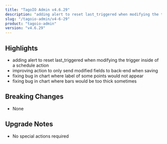 ```yaml
---
title: "TagoIO Admin v4.6.29"
description: "adding alert to reset last_triggered when modifying the trigger inside of a schedule action"
slug: "/tagoio-admin/v4-6-29"
product: "tagoio-admin"
version: "v4.6.29"
---
```


## Highlights

- adding alert to reset last_triggered when modifying the trigger inside of a schedule action
- improving action to only send modified fields to back-end when saving
- fixing bug in chart where label of some points would not appear
- fixing bug in chart where bars would be too thick sometimes

## Breaking Changes

- None

## Upgrade Notes

- No special actions required

